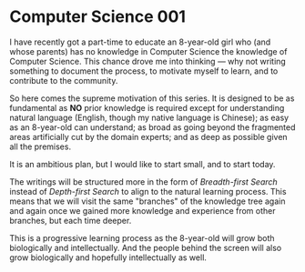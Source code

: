 # Computer Science 001

I have recently got a part-time to educate an 8-year-old girl who (and whose parents) has no knowledge in Computer Science the knowledge of Computer Science. This chance drove me into thinking — why not writing something to document the process, to motivate myself to learn, and to contribute to the community.

So here comes the supreme motivation of this series. It is designed to be as fundamental as **NO** prior knowledge is required except for understanding natural language (English, though my native language is Chinese); as easy as an 8-year-old can understand; as broad as going beyond the fragmented areas artificially cut by the domain experts; and as deep as possible given all the premises.

It is an ambitious plan, but I would like to start small, and to start today.

The writings will be structured more in the form of *Breadth-first Search* instead of *Depth-first Search* to align to the natural learning process. This means that we will visit the same "branches" of the knowledge tree again and again once we gained more knowledge and experience from other branches, but each time deeper.

This is a progressive learning process as the 8-year-old will grow both biologically and intellectually. And the people behind the screen will also grow biologically and hopefully intellectually as well. 